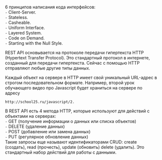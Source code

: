 6 принципов написания кода интерфейсов: \
`-` Client-Server. \
`-` Stateless. \
`-` Casheable. \
`-` Uniform Interface. \
`-` Layered System. \
`-` Code on Demand. \
`-` Starting with the Null Style. 

REST API основывается на протоколе передачи гипертекста HTTP (Hypertext Transfer Protocol). Это стандартный протокол в интернете, созданный для передачи гипертекста. Сейчас с помощью HTTP отправляют любые другие типы данных.

Каждый объект на сервере в HTTP имеет свой уникальный URL-адрес в строгом последовательном формате. Например, второй урок обучающего видео про Javascript будет храниться на сервере по адресу 
```
http://school25.ru/javascript/2. 
```

В REST API есть 4 метода HTTP, которые используют для действий с объектами на серверах: \
`-` GET (получение информации о данных или списка объектов) \
`-` DELETE (удаление данных) \
`-` POST (добавление или замена данных) \
`-` PUT (регулярное обновление данных) \
Такие запросы еще называют идентификаторами CRUD: create (создать), read (прочесть), update (обновить) delete (удалить). Это стандартный набор действий для работы с данными. 
